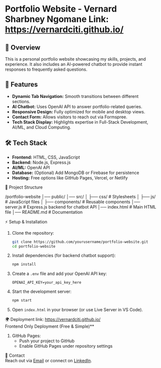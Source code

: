 # Portfolio Website - Vernard Sharbney Ngomane Link: https://vernardciti.github.io/ 

## 📌 Overview  
This is a personal portfolio website showcasing my skills, projects, and experience. It also includes an AI-powered chatbot to provide instant responses to frequently asked questions.

## 🚀 Features  
- **Dynamic Tab Navigation:** Smooth transitions between different sections.  
- **AI Chatbot:** Uses OpenAI API to answer portfolio-related queries.  
- **Responsive Design:** Fully optimized for mobile and desktop views.  
- **Contact Form:** Allows visitors to reach out via Formspree.  
- **Tech Stack Display:** Highlights expertise in Full-Stack Development, AI/ML, and Cloud Computing.  

## 🛠️ Tech Stack  
- **Frontend:** HTML, CSS, JavaScript  
- **Backend:** Node.js, Express.js  
- **AI/ML:** OpenAI API  
- **Database:** (Optional) Add MongoDB or Firebase for persistence  
- **Hosting:** Free options like GitHub Pages, Vercel, or Netlify  

📂 Project Structure  

/portfolio-website
│── public/
│── src/
│   ├── css/        # Stylesheets
│   ├── js/         # JavaScript files
│   ├── components/ # Reusable components
│── server.js       # Express.js backend for chatbot API
│── index.html      # Main HTML file
│── README.md       # Documentation

⚡ Setup & Installation  
1. Clone the repository:  
   ```sh
   git clone https://github.com/yourusername/portfolio-website.git
   cd portfolio-website
   ```

2. Install dependencies (for backend chatbot support):  
   ```sh
   npm install
   ```

3. Create a `.env` file and add your OpenAI API key:  
   ```
   OPENAI_API_KEY=your_api_key_here
   ```

4. Start the development server:  
   ```sh
   npm start
   ```

5. Open `index.html` in your browser (or use Live Server in VS Code).

🌍 Deployment link: https://vernardciti.github.io/  
Frontend Only Deployment (Free & Simple)**  
1. GitHub Pages:  
   - Push your project to GitHub  
   - Enable GitHub Pages under repository settings  

 📧 Contact  
Reach out via [Email](mailto:vvsharbney@gmail.com) or connect on [LinkedIn](https://www.linkedin.com/in/vernard-sharbney-ngomane-407110249/).

